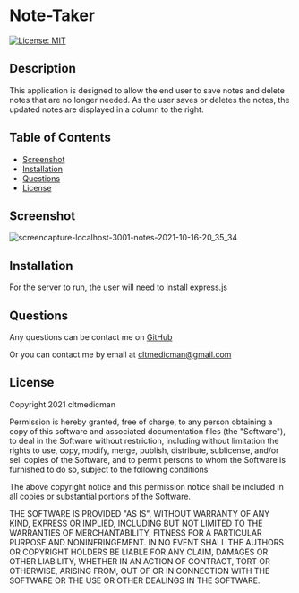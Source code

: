 
  # Note-Taker

  [![License: MIT](https://img.shields.io/badge/License-MIT-yellow.svg)](https://opensource.org/licenses/MIT)

  ## Description

  This application is designed to allow the end user to save notes and delete notes that are no longer needed. As the user saves or deletes the notes, the updated notes are displayed in a column to the right.

  ## Table of Contents
  - [Screenshot](#screenshot)
  - [Installation](#installation)
  - [Questions](#questions)
  - [License](#license)

  ## Screenshot
  
  ![screencapture-localhost-3001-notes-2021-10-16-20_35_34](https://user-images.githubusercontent.com/79491454/137605600-12fc57b3-d85a-446f-902e-c6db6cf40a1d.png)

  ## Installation

  For the server to run, the user will need to install express.js

  ## Questions

  Any questions can be contact me on [GitHub](https://github.com/cltmedicman)

  Or you can contact me by email at [cltmedicman@gmail.com](mailto:cltmedicman@gmail.com)

  ## License

  Copyright 2021 cltmedicman

Permission is hereby granted, free of charge, to any person obtaining a copy of this software and associated documentation files (the "Software"), to deal in the Software without restriction, including without limitation the rights to use, copy, modify, merge, publish, distribute, sublicense, and/or sell copies of the Software, and to permit persons to whom the Software is furnished to do so, subject to the following conditions:

The above copyright notice and this permission notice shall be included in all copies or substantial portions of the Software.

THE SOFTWARE IS PROVIDED "AS IS", WITHOUT WARRANTY OF ANY KIND, EXPRESS OR IMPLIED, INCLUDING BUT NOT LIMITED TO THE WARRANTIES OF MERCHANTABILITY, FITNESS FOR A PARTICULAR PURPOSE AND NONINFRINGEMENT. IN NO EVENT SHALL THE AUTHORS OR COPYRIGHT HOLDERS BE LIABLE FOR ANY CLAIM, DAMAGES OR OTHER LIABILITY, WHETHER IN AN ACTION OF CONTRACT, TORT OR OTHERWISE, ARISING FROM, OUT OF OR IN CONNECTION WITH THE SOFTWARE OR THE USE OR OTHER DEALINGS IN THE SOFTWARE.
  
